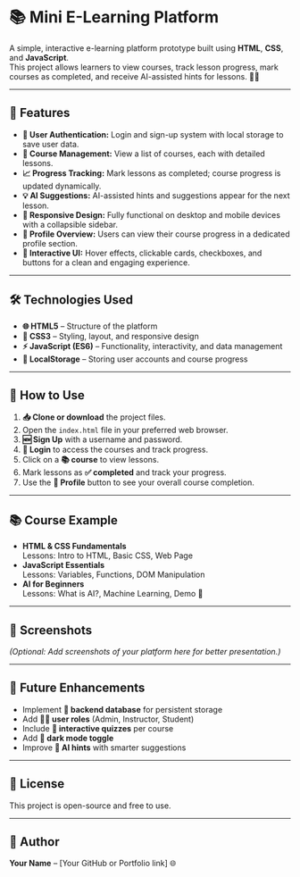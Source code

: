 # 📚 Mini E-Learning Platform

A simple, interactive e-learning platform prototype built using **HTML**, **CSS**, and **JavaScript**.  
This project allows learners to view courses, track lesson progress, mark courses as completed, and receive AI-assisted hints for lessons. 🤖✨

---

## 🚀 Features

- **🔑 User Authentication:** Login and sign-up system with local storage to save user data.
- **📖 Course Management:** View a list of courses, each with detailed lessons.
- **📈 Progress Tracking:** Mark lessons as completed; course progress is updated dynamically.
- **💡 AI Suggestions:** AI-assisted hints and suggestions appear for the next lesson.
- **📱 Responsive Design:** Fully functional on desktop and mobile devices with a collapsible sidebar.
- **👤 Profile Overview:** Users can view their course progress in a dedicated profile section.
- **🎨 Interactive UI:** Hover effects, clickable cards, checkboxes, and buttons for a clean and engaging experience.

---

## 🛠 Technologies Used

- **🌐 HTML5** – Structure of the platform
- **🎨 CSS3** – Styling, layout, and responsive design
- **⚡ JavaScript (ES6)** – Functionality, interactivity, and data management
- **💾 LocalStorage** – Storing user accounts and course progress

---

## 📝 How to Use

1. **📥 Clone or download** the project files.
2. Open the `index.html` file in your preferred web browser.
3. **🆕 Sign Up** with a username and password.
4. **🔑 Login** to access the courses and track progress.
5. Click on a **📚 course** to view lessons.
6. Mark lessons as **✅ completed** and track your progress.
7. Use the **👤 Profile** button to see your overall course completion.

---

## 📚 Course Example

- **HTML & CSS Fundamentals**  
  Lessons: Intro to HTML, Basic CSS, Web Page
- **JavaScript Essentials**  
  Lessons: Variables, Functions, DOM Manipulation
- **AI for Beginners**  
  Lessons: What is AI?, Machine Learning, Demo 🤖

---

## 📸 Screenshots

*(Optional: Add screenshots of your platform here for better presentation.)*

---

## 🌟 Future Enhancements

- Implement **💾 backend database** for persistent storage
- Add **👩‍🏫 user roles** (Admin, Instructor, Student)
- Include **📝 interactive quizzes** per course
- Add **🌙 dark mode toggle**
- Improve **🤖 AI hints** with smarter suggestions

---

## 📝 License

This project is open-source and free to use.

---

## 👤 Author

**Your Name** – [Your GitHub or Portfolio link] 🌐

